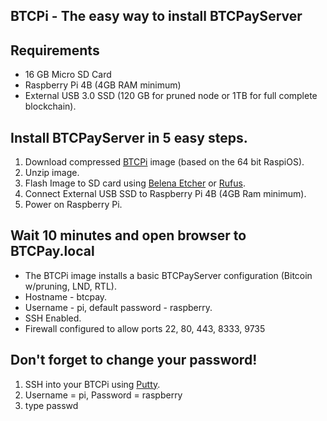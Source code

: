 ## BTCPi - The easy way to install BTCPayServer 

## Requirements 
- 16 GB Micro SD Card
- Raspberry Pi 4B (4GB RAM minimum)
- External USB 3.0 SSD (120 GB for pruned node or 1TB for full complete blockchain).  

## Install BTCPayServer in 5 easy steps. 
1. Download compressed [BTCPi](https://gateway.pinata.cloud/ipfs/QmeBKLyw9UDVf1QVpa8Y2XGkZm7LzXYeZqhJWGcBp8NvJb) image (based on the 64 bit RaspiOS).
2. Unzip image. 
3. Flash Image to SD card using [Belena Etcher](https://www.balena.io/etcher/) or [Rufus](https://rufus.ie/en/). 
4. Connect External USB SSD to Raspberry Pi 4B (4GB Ram minimum). 
5. Power on Raspberry Pi. 

## Wait 10 minutes and open browser to BTCPay.local

- The BTCPi image installs a basic BTCPayServer configuration (Bitcoin w/pruning, LND, RTL). 
- Hostname - btcpay. 
- Username - pi, default password - raspberry. 
- SSH Enabled. 
- Firewall configured to allow ports 22, 80, 443, 8333, 9735

## Don't forget to change your password!
1. SSH into your BTCPi using [Putty](https://the.earth.li/~sgtatham/putty/latest/w32/putty-0.76-installer.msi). 
2. Username = pi, Password = raspberry
3. type passwd
